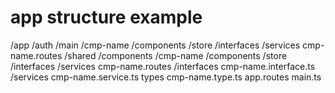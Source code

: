 # app structure example

/app
  /auth
  /main
    /cmp-name
      /components
      /store
      /interfaces
      /services
      cmp-name.routes
  /shared
    /components
      /cmp-name
        /components
        /store
        /interfaces
        /services
      cmp-name.routes
    /interfaces
      cmp-name.interface.ts
    /services
      cmp-name.service.ts
    types
      cmp-name.type.ts
  app.routes
main.ts
